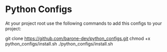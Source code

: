 # Python Configs

At your project root use the following commands to add this configs to your project:

git clone https://github.com/barone-dev/python_configs.git
chmod +x python_configs/install.sh
./python_configs/install.sh